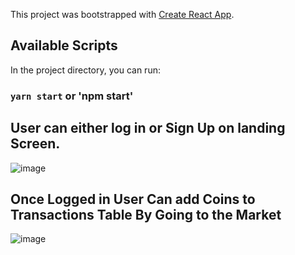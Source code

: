 This project was bootstrapped with [Create React App](https://github.com/facebook/create-react-app).

## Available Scripts

In the project directory, you can run:

### `yarn start` or 'npm start'


## User can either log in or Sign Up on landing Screen.
![image](https://user-images.githubusercontent.com/47802582/72375610-63998f80-36da-11ea-9073-eb322f0cc8e9.png)

## Once Logged in User Can add Coins to Transactions Table By Going to the Market
![image](https://user-images.githubusercontent.com/47802582/72376811-a2304980-36dc-11ea-86b0-c7f5fd0dfaaa.png)

